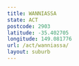```yaml
---
title: WANNIASSA
state: ACT
postcode: 2903
latitude: -35.402705
longitude: 149.081776
url: /act/wanniassa/
layout: suburb
---
```


